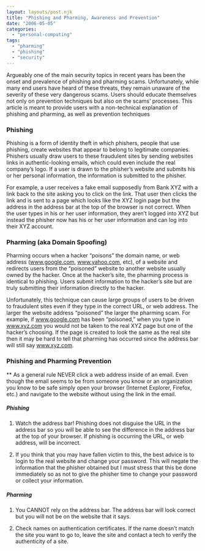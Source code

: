 ```yaml
---
layout: layouts/post.njk
title: "Phishing and Pharming, Awareness and Prevention"
date: "2006-05-05"
categories: 
  - "personal-computing"
tags: 
  - "pharming"
  - "phishing"
  - "security"
---
```


Argueably one of the main security topics in recent years has been the onset and prevalence of phishing and pharming scams. Unfortunately, while many end users have heard of these threats, they remain unaware of the severity of these very dangerous scams. Users should educate themselves not only on prevention techniques but also on the scams’ processes. This article is meant to provide users with a non-technical explanation of phishing and pharming, as well as prevention techniques

<h3>Phishing</h3>

Phishing is a form of identity theft in which phishers, people that use phishing, create websites that appear to belong to legitimate companies. Phishers usually draw users to these fraudulent sites by sending websites links in authentic-looking emails, which could even include the real company’s logo. If a user is drawn to the phisher’s website and submits his or her personal information, the information is submitted to the phisher.

For example, a user receives a fake email supposedly from Bank XYZ with a link back to the site asking you to click on the link. That user then clicks the link and is sent to a page which looks like the XYZ login page but the address in the address bar at the top of the browser is not correct. When the user types in his or her user information, they aren’t logged into XYZ but instead the phisher now has his or her user information and can log into their XYZ account.

<h3>Pharming (aka Domain Spoofing)</h3>

Pharming occurs when a hacker “poisons” the domain name, or web address (www.google.com, www.yahoo.com, etc), of a website and redirects users from the “poisoned” website to another website usually owned by the hacker. Once at the hacker’s site, the pharming process is identical to phishing. Users submit information to the hacker’s site but are truly submitting their information directly to the hacker.

Unfortunately, this technique can cause large groups of users to be driven to fraudulent sites even if they type in the correct URL, or web address. The larger the website address “poisoned” the larger the pharming scam. For example, if www.google.com has been “poisoned,” when you type in www.xyz.com you would not be taken to the real XYZ page but one of the hacker’s choosing. If the page is created to look the same as the real site then it may be hard to tell that pharming has occurred since the address bar will still say www.xyz.com.

<h3>Phishing and Pharming Prevention</h3>

\*\* As a general rule NEVER click a web address inside of an email. Even though the email seems to be from someone you know or an organization you know to be safe simply open your browser (Internet Explorer, Firefox, etc.) and navigate to the website without using the link in the email.

<h5>Phishing</h5>

1) Watch the address bar! Phishing does not disguise the URL in the address bar so you will be able to see the difference in the address bar at the top of your browser. If phishing is occurring the URL, or web address, will be incorrect.

2) If you think that you may have fallen victim to this, the best advice is to login to the real website and change your password. This will negate the information that the phisher obtained but I must stress that this be done immediately so as not to give the phisher time to change your password or collect your information.

<h5>Pharming</h5>

1) You CANNOT rely on the address bar. The address bar will look correct but you will not be on the website that it says.

2) Check names on authentication certificates. If the name doesn’t match the site you want to go to, leave the site and contact a tech to verify the authenticity of a site.
